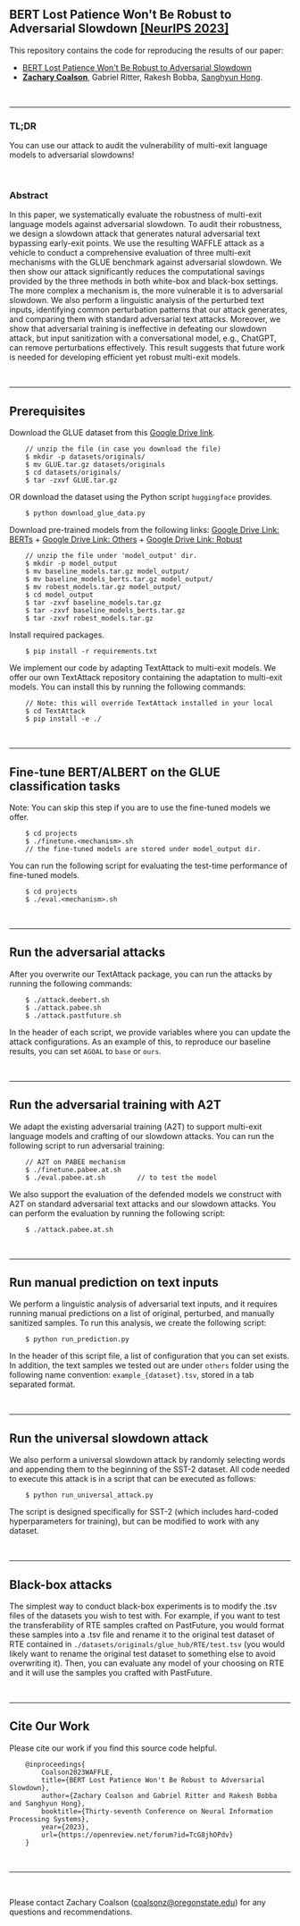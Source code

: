
## BERT Lost Patience Won't Be Robust to Adversarial Slowdown [[NeurIPS 2023]](https://nips.cc/virtual/2023/poster/71547)

This repository contains the code for reproducing the results of our paper:

- [BERT Lost Patience Won't Be Robust to Adversarial Slowdown](https://arxiv.org/abs/2310.19152)
- **[Zachary Coalson](mailto:coalsonz@oregonstate.edu)**, Gabriel Ritter, Rakesh Bobba, [Sanghyun Hong](https://sanghyun-hong.com).

&nbsp;

----

### TL;DR

You can use our attack to audit the vulnerability of multi-exit language models to adversarial slowdowns!

&nbsp;

### Abstract

In this paper, we systematically evaluate the robustness of multi-exit language models against adversarial slowdown. To audit their robustness, we design a slowdown attack that generates natural adversarial text bypassing early-exit points. We use the resulting WAFFLE attack as a vehicle to conduct a comprehensive evaluation of three multi-exit mechanisms with the GLUE benchmark against adversarial slowdown. We then show our attack significantly reduces the computational savings provided by the three methods in both white-box and black-box settings. The more complex a mechanism is, the more vulnerable it is to adversarial slowdown. We also perform a linguistic analysis of the perturbed text inputs, identifying common perturbation patterns that our attack generates, and comparing them with standard adversarial text attacks. Moreover, we show that adversarial training is ineffective in defeating our slowdown attack, but input sanitization with a conversational model, e.g., ChatGPT, can remove perturbations effectively. This result suggests that future work is needed for developing efficient yet robust multi-exit models.

&nbsp;

----

## Prerequisites

Download the GLUE dataset from this [Google Drive link](https://drive.google.com/file/d/1E3YjvukrVRNNo06FdUTbRSf35hnks65Z/view?usp=sharing).

```
    // unzip the file (in case you download the file)
    $ mkdir -p datasets/originals/
    $ mv GLUE.tar.gz datasets/originals
    $ cd datasets/originals/
    $ tar -zxvf GLUE.tar.gz
```

OR download the dataset using the Python script `huggingface` provides.

```
    $ python download_glue_data.py
```


Download pre-trained models from the following links: [Google Drive Link: BERTs](https://drive.google.com/file/d/1xHWlGeTq8wIjnQHsIh_UfcS6Hv-pGEam/view?usp=sharing) + [Google Drive Link: Others](https://drive.google.com/file/d/1BLd43ZECavTVb6-oyoTDJRPOooliriGb/view?usp=sharing) + [Google Drive Link: Robust](https://drive.google.com/file/d/1jfK_EWMoCt4n8IhMJJu07NtYPX2kF5fD/view?usp=share_link)

```
    // unzip the file under 'model_output' dir.
    $ mkdir -p model_output
    $ mv baseline_models.tar.gz model_output/
    $ mv baseline_models_berts.tar.gz model_output/
    $ mv robest_models.tar.gz model_output/
    $ cd model_output
    $ tar -zxvf baseline_models.tar.gz
    $ tar -zxvf baseline_models_berts.tar.gz
    $ tar -zxvf robest_models.tar.gz
```

Install required packages.

```
    $ pip install -r requirements.txt
```

We implement our code by adapting TextAttack to multi-exit models. We offer our own TextAttack repository containing the adaptation to multi-exit models. You can install this by running the following commands: 

```
    // Note: this will override TextAttack installed in your local
    $ cd TextAttack
    $ pip install -e ./
```

&nbsp;

----

## Fine-tune BERT/ALBERT on the GLUE classification tasks

Note: You can skip this step if you are to use the fine-tuned models we offer.

```
    $ cd projects
    $ ./finetune.<mechanism>.sh
    // the fine-tuned models are stored under model_output dir.
```

You can run the following script for evaluating the test-time performance of fine-tuned models.

```
    $ cd projects
    $ ./eval.<mechanism>.sh
```

&nbsp;

----

## Run the adversarial attacks

After you overwrite our TextAttack package, you can run the attacks by running the following commands:

```
    $ ./attack.deebert.sh
    $ ./attack.pabee.sh
    $ ./attack.pastfuture.sh
```

In the header of each script, we provide variables where you can update the attack configurations. As an example of this, to reproduce our baseline results, you can set `AGOAL` to `base` or `ours`.

&nbsp;

----

## Run the adversarial training with A2T

We adapt the existing adversarial training (A2T) to support multi-exit language models and crafting of our slowdown attacks. You can run the following script to run adversarial training:

```
    // A2T on PABEE mechanism
    $ ./finetune.pabee.at.sh
    $ ./eval.pabee.at.sh        // to test the model
```

We also support the evaluation of the defended models we construct with A2T on standard adversarial text attacks and our slowdown attacks. You can perform the evaluation by running the following script:

```
    $ ./attack.pabee.at.sh
```

&nbsp;

----

## Run manual prediction on text inputs

We perform a linguistic analysis of adversarial text inputs, and it requires running manual predictions on a list of original, perturbed, and manually sanitized samples. To run this analysis, we create the following script:

```
    $ python run_prediction.py
```

In the header of this script file, a list of configuration that you can set exists. In addition, the text samples we tested out are under `others` folder using the following name convention: `example_{dataset}.tsv`, stored in a tab separated format.

&nbsp;

----

## Run the universal slowdown attack

We also perform a universal slowdown attack by randomly selecting words and appending them to the beginning of the SST-2 dataset. All code needed to execute this attack is in a script that can be executed as follows:

```
    $ python run_universal_attack.py
```

The script is designed specifically for SST-2 (which includes hard-coded hyperparameters for training), but can be modified to work with any dataset.

&nbsp;

----

## Black-box attacks

The simplest way to conduct black-box experiments is to modify the .tsv files of the datasets you wish to test with. For example, if you want to test the transferability of RTE samples crafted on PastFuture, you would format these samples into a .tsv file and rename it to the original test dataset of RTE contained in `./datasets/originals/glue_hub/RTE/test.tsv` (you would likely want to rename the original test dataset to something else to avoid overwriting it). Then, you can evaluate any model of your choosing on RTE and it will use the samples you crafted with PastFuture.

&nbsp;

----

## Cite Our Work

Please cite our work if you find this source code helpful.

```
    @inproceedings{
        Coalson2023WAFFLE,
        title={BERT Lost Patience Won't Be Robust to Adversarial Slowdown},
        author={Zachary Coalson and Gabriel Ritter and Rakesh Bobba and Sanghyun Hong},
        booktitle={Thirty-seventh Conference on Neural Information Processing Systems},
        year={2023},
        url={https://openreview.net/forum?id=TcG8jhOPdv}
    }
```

&nbsp;

---

&nbsp;

Please contact Zachary Coalson (coalsonz@oregonstate.edu) for any questions and recommendations.
